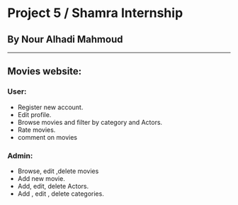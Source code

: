 Project 5 / Shamra Internship
=============================

## By Nour Alhadi Mahmoud
- - -

## Movies website:

### User:

* Register new account.
* Edit profile.
* Browse movies and filter by category and Actors.
* Rate movies.
* comment on movies

### Admin:

* Browse, edit ,delete movies
* Add new movie.
* Add, edit, delete Actors.
* Add , edit , delete categories.
